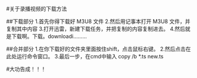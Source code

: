 #关于录播视频的下载方法

##下载部分
	1.首先你得下载好 M3U8 文件
	2.然后用记事本打开 M3U8 文件，并复制其中内容
	3.打开迅雷，新建下载任务，并把复制的内容复制进去。
	4.然后就是下载啊。下载。downloadi.........

##合并部分
	1.在你下载好的文件夹里面按住shift，点击鼠标右键。
	2.然后点击在此处运行命令窗口。
	3.最后一步，在cmd中输入
		copy /b *.ts  new.ts
		
#大功告成！！！